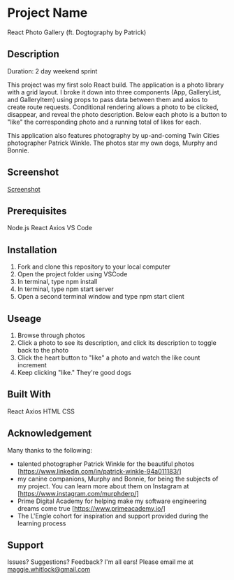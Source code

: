 # Project Name

React Photo Gallery (ft. Dogtography by Patrick)

## Description

Duration: 2 day weekend sprint

This project was my first solo React build. The application is a photo library with a grid layout. I broke it down into three components (App, GalleryList, and GalleryItem) using props to pass data between them and axios to create route requests. Conditional rendering allows a photo to be clicked, disappear, and reveal the photo description. Below each photo is a button to "like" the corresponding photo and a running total of likes for each.

This application also features photography by up-and-coming Twin Cities photographer Patrick Winkle. The photos star my own dogs, Murphy and Bonnie.

## Screenshot

[Screenshot](/public/images/Screen%20Shot%202022-09-18%20at%205.22.15%20PM.png)

## Prerequisites

Node.js
React
Axios
VS Code

## Installation

1. Fork and clone this repository to your local computer
2. Open the project folder using VSCode
3. In terminal, type npm install
4. In terminal, type npm start server
5. Open a second terminal window and type npm start client

## Useage

1. Browse through photos
2. Click a photo to see its description, and click its description to toggle back to the photo
3. Click the heart button to "like" a photo and watch the like count increment
4. Keep clicking "like." They're good dogs

## Built With

React
Axios
HTML
CSS

## Acknowledgement

Many thanks to the following:
- talented photographer Patrick Winkle for the beautiful photos [https://www.linkedin.com/in/patrick-winkle-94a011183/]
- my canine companions, Murphy and Bonnie, for being the subjects of my project. You can learn more about them on Instagram at [https://www.instagram.com/murphderp/]
- Prime Digital Academy for helping make my software engineering dreams come true [https://www.primeacademy.io/]
- The L'Engle cohort for inspiration and support provided during the learning process

## Support
Issues? Suggestions? Feedback? I'm all ears! Please email me at maggie.whitlock@gmail.com